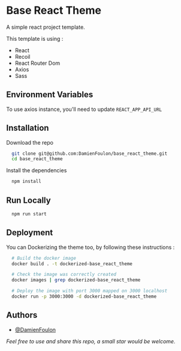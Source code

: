 # Base React Theme

A simple react project template. 

This template is using : 

* React 
* Recoil
* React Router Dom
* Axios
* Sass 


## Environment Variables

To use axios instance, you'll need to update `REACT_APP_API_URL`


## Installation

Download the repo
```bash
  git clone git@github.com:DamienFoulon/base_react_theme.git
  cd base_react_theme
```

Install the dependencies
```bash
  npm install
```
    
## Run Locally

```bash
  npm run start
```


## Deployment

You can Dockerizing the theme too, by following these instructions :

```bash
  # Build the docker image
  docker build . -t dockerized-base_react_theme

  # Check the image was correctly created
  docker images | grep dockerized-base_react_theme

  # Deploy the image with port 3000 mapped on 3000 localhost
  docker run -p 3000:3000 -d dockerized-base_react_theme
```
## Authors

- [@DamienFoulon](https://www.github.com/DamienFoulon)

*Feel free to use and share this repo, a small star would be welcome.*

